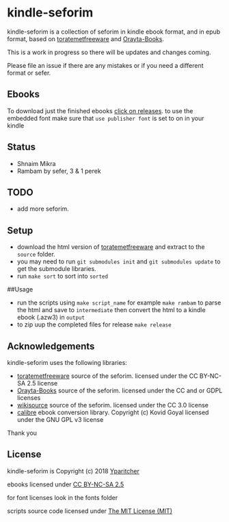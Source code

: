 # kindle-seforim
kindle-seforim is a collection of seforim in kindle ebook format, and in epub format, based on [toratemetfreeware](http://www.toratemetfreeware.com) and [Orayta-Books](https://github.com/MosheWagner/Orayta-Books).

This is a work in progress so there will be updates and changes coming.

Please file an issue if there are any mistakes or if you need a different format or sefer.

## Ebooks
To download just the finished ebooks [click on releases](https://github.com/yparitcher/kindle-seforim/releases/latest). to use the embedded font make sure that `use publisher font` is set to on in your kindle

## Status
- Shnaim Mikra
- Rambam by sefer, 3 & 1 perek

## TODO
- add more seforim.

## Setup
- download the html version of [toratemetfreeware](http://www.toratemetfreeware.com/?dbases;1;) and extract to the `source` folder.
- you may need to run `git submodules init` and `git submodules update` to get the submodule libraries.
- run `make sort` to sort into `sorted`

##Usage
- run the scripts using `make script_name` for example `make rambam` to parse the html and save to `intermediate` then convert the html to a kindle ebook (.azw3) in `output`
- to zip uup the completed files for release `make release`

## Acknowledgements
kindle-seforim uses the following libraries:

- [toratemetfreeware](http://www.toratemetfreeware.com) source of the seforim.
licensed under the CC BY-NC-SA 2.5 license
- [Orayta-Books](https://github.com/MosheWagner/Orayta-Books) source of the seforim.
licensed under the CC and or GDPL licenses
- [wikisource](https://he.wikisource.org) source of the seforim.
licensed under the CC 3.0 license
- [calibre](https://calibre-ebook.com/) ebook conversion library.
Copyright (c) Kovid Goyal
licensed under the GNU GPL v3 license

Thank you

## License
kindle-seforim is Copyright (c) 2018 [Yparitcher](https://github.com/yparitcher)

ebooks licensed under [CC BY-NC-SA 2.5](https://creativecommons.org/licenses/by-nc-sa/2.5/legalcode)

for font licenses look in the fonts folder

scripts source code licensed under [The MIT License (MIT)](http://opensource.org/licenses/mit-license.php)
